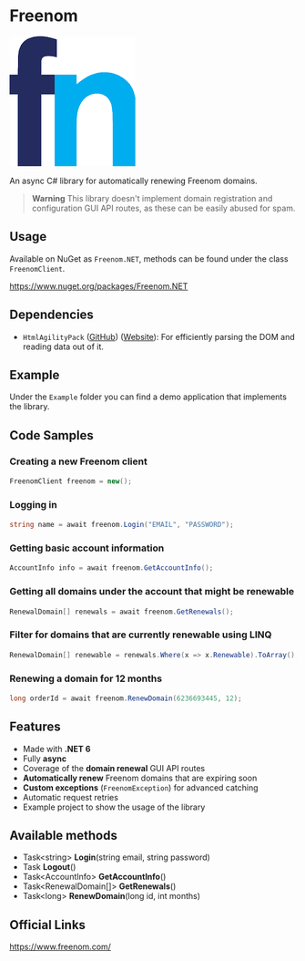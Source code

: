# Freenom

![](https://raw.githubusercontent.com/actually-akac/Freenom/master/Freenom/icon.png)

An async C# library for automatically renewing Freenom domains.


> **Warning**
> This library doesn't implement domain registration and configuration GUI API routes, as these can be easily abused for spam.

## Usage
Available on NuGet as `Freenom.NET`, methods can be found under the class `FreenomClient`.

https://www.nuget.org/packages/Freenom.NET

## Dependencies
- `HtmlAgilityPack` ([GitHub](https://github.com/zzzprojects/html-agility-pack)) ([Website](https://html-agility-pack.net/)): For efficiently parsing the DOM and reading data out of it.

## Example
Under the `Example` folder you can find a demo application that implements the library.

## Code Samples

### Creating a new Freenom client 
```csharp
FreenomClient freenom = new();
```

### Logging in
```csharp
string name = await freenom.Login("EMAIL", "PASSWORD");
```

### Getting basic account information
```csharp
AccountInfo info = await freenom.GetAccountInfo();
```

### Getting all domains under the account that might be renewable
```csharp
RenewalDomain[] renewals = await freenom.GetRenewals();
```

### Filter for domains that are currently renewable using LINQ
```csharp
RenewalDomain[] renewable = renewals.Where(x => x.Renewable).ToArray();
```

### Renewing a domain for 12 months
```csharp
long orderId = await freenom.RenewDomain(6236693445, 12);
```

## Features
- Made with **.NET 6**
- Fully **async**
- Coverage of the **domain renewal** GUI API routes
- **Automatically renew** Freenom domains that are expiring soon
- **Custom exceptions** (`FreenomException`) for advanced catching
- Automatic request retries
- Example project to show the usage of the library

## Available methods
- Task\<string> **Login**(string email, string password)
- Task **Logout**()
- Task\<AccountInfo> **GetAccountInfo**()
- Task\<RenewalDomain[]> **GetRenewals**()
- Task\<long> **RenewDomain**(long id, int months)

## Official Links
https://www.freenom.com/